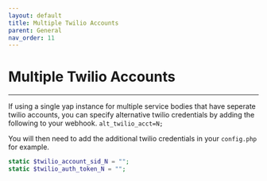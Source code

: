 ```yaml
---
layout: default
title: Multiple Twilio Accounts
parent: General
nav_order: 11
---
```


# Multiple Twilio Accounts

---


If using a single yap instance for multiple service bodies that have seperate twilio accounts, you can specify alternative twilio credentials by adding the following to your webhook. `alt_twilio_acct=N;`

You will then need to add the additional twilio credentials in your `config.php` for example.

```php
static $twilio_account_sid_N = "";
static $twilio_auth_token_N = "";
```
